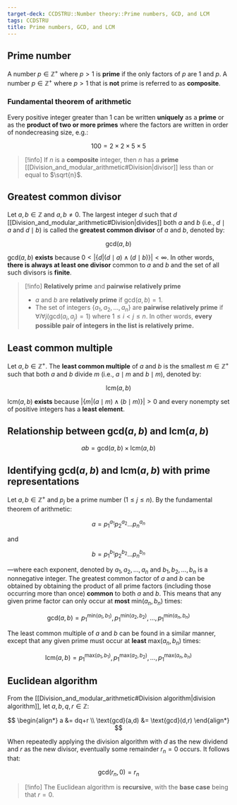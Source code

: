 ```yaml
---
target-deck: CCDSTRU::Number theory::Prime numbers, GCD, and LCM
tags: CCDSTRU
title: Prime numbers, GCD, and LCM
---
```


## Prime number

A number $p \in \mathbb{Z}^+$ where $p > 1$ is **prime** if the only factors of $p$ are $1$ and $p$. A number $p \in \mathbb{Z}^+$ where $p > 1$ that is **not** prime is referred to as **composite**.

<!--ID: 1712722536433-->

### Fundamental theorem of arithmetic

Every positive integer greater than 1 can be written **uniquely** as a **prime** or as the **product of two or more primes** where the factors are written in order of nondecreasing size, e.g.:

$$
100=2\times2\times5\times5
$$

>[!info] If $n$ is a **composite** integer, then $n$ has a **prime** [[Division_and_modular_arithmetic#Division|divisor]] less than or equal to $\sqrt{n}$.

<!--ID: 1712722536439-->

## Greatest common divisor

Let $a,b \in \mathbb{Z}$ and $a,b \neq 0$. The largest integer $d$ such that $d$ [[Division_and_modular_arithmetic#Division|divides]] both $a$ and $b$ (i.e., $d \mid a$ and $d \mid b$) is called the **greatest common divisor** of $a$ and $b$, denoted by:

$$
\text{gcd}(a,b)
$$

$\text{gcd}(a,b)$ **exists** because $0 < |\{d|(d \mid a) \land (d \mid b)\}| < \infty$. In other words, **there is always at least one divisor** common to $a$ and $b$ and the set of all such divisors is **finite**.

>[!info] **Relatively prime** and **pairwise relatively prime**
>- $a$ and $b$ are **relatively prime** if $\text{gcd}(a,b)=1$.
>- The set of integers $\{a_1, a_2, \dots, a_n\}$ are **pairwise relatively prime** if $\forall i \forall j (\text{gcd}(a_i, a_j) = 1)$ where $1 \leq i < j \leq n$. In other words, **every possible pair of integers in the list is relatively prime.**

<!--ID: 1712722536443-->

## Least common multiple

Let $a,b \in \mathbb{Z}^+$. The **least common multiple** of $a$ and $b$ is the smallest $m \in \mathbb{Z}^+$ such that both $a$ and $b$ divide $m$ (i.e., $a \mid m$ and $b \mid m$), denoted by:

$$
\text{lcm}(a,b)
$$

$\text{lcm}(a,b)$ **exists** because $|\{m|(a \mid m) \land (b \mid m)\}| > 0$ and every nonempty set of positive integers has a **least element**.

<!--ID: 1712722536445-->

## Relationship between $\text{gcd}(a,b)$ and $\text{lcm}(a,b)$

$$
ab=\text{gcd}(a,b)\times\text{lcm}(a,b)
$$

<!--ID: 1712722536450-->

## Identifying $\text{gcd}(a,b)$ and $\text{lcm}(a,b)$ with prime representations

Let $a,b \in \mathbb{Z}^+$ and $p_j$ be a prime number ($1 \leq j \leq n$). By the fundamental theorem of arithmetic:

$$
a=p_1^{a_1} p_2^{a_2} \dots p_n^{a_n}
$$

and

$$
b=p_1^{b_1} p_2^{b_2} \dots p_n^{b_n}
$$

—where each exponent, denoted by $a_1, a_2, \dots, a_n$ and $b_1, b_2, \dots, b_n$ is a nonnegative integer. The greatest common factor of $a$ and $b$ can be obtained by obtaining the product of all prime factors (including those occurring more than once) **common** to both $a$ and $b$. This means that any given prime factor can only occur at **most** $\text{min}(a_n, b_n)$ times:

$$
\text{gcd}(a,b)=p_1^{\text{min}(a_1,b_1)}, p_1^{\text{min}(a_2,b_2)}, \dots, p_1^{\text{min}(a_n,b_n)}
$$

The least common multiple of $a$ and $b$ can be found in a similar manner, except that any given prime must occur at **least** $\text{max}(a_n, b_n)$ times:

$$
\text{lcm}(a,b)=p_1^{\text{max}(a_1,b_1)}, p_1^{\text{max}(a_2,b_2)}, \dots, p_1^{\text{max}(a_n,b_n)}
$$

<!--ID: 1712722536454-->

## Euclidean algorithm

From the [[Division_and_modular_arithmetic#Division algorithm|division algorithm]], let $a,b,q,r \in \mathbb{Z}$:

$$
\begin{align*}
a &= dq+r \\
\text{gcd}(a,d) &= \text{gcd}(d,r)
\end{align*}
$$

When repeatedly applying the division algorithm with $d$ as the new dividend and $r$ as the new divisor, eventually some remainder $r_n = 0$ occurs. It follows that:

$$
\text{gcd}(r_n,0)=r_n
$$

>[!info] The Euclidean algorithm is **recursive**, with the **base case** being that $r=0$.

<!--ID: 1712722536458-->
